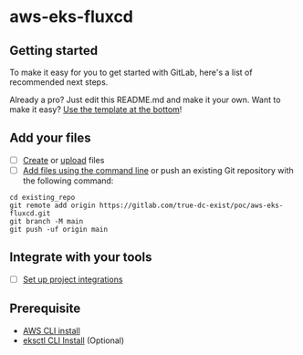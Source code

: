 # aws-eks-fluxcd



## Getting started

To make it easy for you to get started with GitLab, here's a list of recommended next steps.

Already a pro? Just edit this README.md and make it your own. Want to make it easy? [Use the template at the bottom](#editing-this-readme)!

## Add your files

- [ ] [Create](https://docs.gitlab.com/ee/user/project/repository/web_editor.html#create-a-file) or [upload](https://docs.gitlab.com/ee/user/project/repository/web_editor.html#upload-a-file) files
- [ ] [Add files using the command line](https://docs.gitlab.com/ee/gitlab-basics/add-file.html#add-a-file-using-the-command-line) or push an existing Git repository with the following command:

```
cd existing_repo
git remote add origin https://gitlab.com/true-dc-exist/poc/aws-eks-fluxcd.git
git branch -M main
git push -uf origin main
```

## Integrate with your tools

- [ ] [Set up project integrations](https://gitlab.com/true-dc-exist/poc/aws-eks-fluxcd/-/settings/integrations)

## Prerequisite

 - [AWS CLI install](https://docs.aws.amazon.com/cli/latest/userguide/getting-started-install.html#getting-started-install-instructions)
 - [eksctl CLI Install](https://eksctl.io/installation/) (Optional)